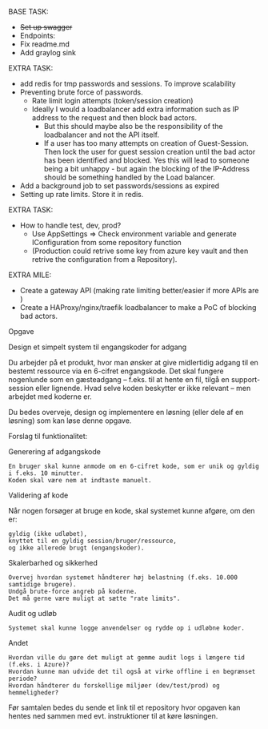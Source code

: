 BASE TASK:

* ~~Set up swagger~~
* Endpoints:
* Fix readme.md
* Add graylog sink

EXTRA TASK:
* add redis for tmp passwords and sessions. To improve scalability
* Preventing brute force of passwords.
  * Rate limit login attempts (token/session creation) 
  * Ideally I would a loadbalancer add extra information such as IP address to the request and then block bad actors.
    * But this should maybe also be the responsibility of the loadbalancer and not the API itself.
    * If a user has too many attempts on creation of Guest-Session. Then lock the user for guest session creation until the bad actor has been identified and blocked.
      Yes this will lead to someone being a bit unhappy - but again the blocking of the IP-Address should be something handled by the Load balancer.
* Add a background job to set passwords/sessions as expired
* Setting up rate limits. Store it in redis.

EXTRA TASK:
* How to handle test, dev, prod?
  * Use AppSettings => Check environment variable and generate IConfiguration from some repository function 
  * (Production could retrive some key from azure key vault and then retrive the configuration from a Repository).
  

EXTRA MILE:
* Create a gateway API (making rate limiting better/easier if more APIs are )
* Create a HAProxy/nginx/traefik loadbalancer to make a PoC of blocking bad actors.



Opgave

Design et simpelt system til engangskoder for adgang

Du arbejder på et produkt, hvor man ønsker at give midlertidig adgang til en bestemt ressource via en 6-cifret engangskode. 
Det skal fungere nogenlunde som en gæsteadgang – f.eks. til at hente en fil, tilgå en support-session eller lignende. 
Hvad selve koden beskytter er ikke relevant – men arbejdet med koderne er.

Du bedes overveje, design og implementere en løsning (eller dele af en løsning) som kan løse denne opgave.

Forslag til funktionalitet:

Generering af adgangskode

    En bruger skal kunne anmode om en 6-cifret kode, som er unik og gyldig i f.eks. 10 minutter.
    Koden skal være nem at indtaste manuelt.

Validering af kode

Når nogen forsøger at bruge en kode, skal systemet kunne afgøre, om den er:

    gyldig (ikke udløbet),
    knyttet til en gyldig session/bruger/ressource,
    og ikke allerede brugt (engangskoder).

Skalerbarhed og sikkerhed

    Overvej hvordan systemet håndterer høj belastning (f.eks. 10.000 samtidige brugere).
    Undgå brute-force angreb på koderne.
    Det må gerne være muligt at sætte "rate limits".

Audit og udløb

    Systemet skal kunne logge anvendelser og rydde op i udløbne koder.

Andet

    Hvordan ville du gøre det muligt at gemme audit logs i længere tid (f.eks. i Azure)?
    Hvordan kunne man udvide det til også at virke offline i en begrænset periode?
    Hvordan håndterer du forskellige miljøer (dev/test/prod) og hemmeligheder?

Før samtalen bedes du sende et link til et repository hvor opgaven kan hentes ned sammen med evt. instruktioner til at køre løsningen.